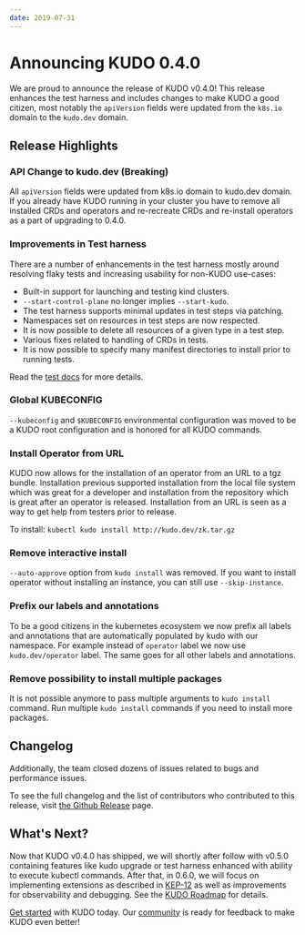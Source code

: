 ```yaml
---
date: 2019-07-31
---
```


# Announcing KUDO 0.4.0

We are proud to announce the release of KUDO v0.4.0! This release enhances the test harness and includes changes to make KUDO a good citizen, most notably the `apiVersion` fields were updated from the `k8s.io` domain to the `kudo.dev` domain.

<!-- more -->

## Release Highlights

### API Change to kudo.dev (Breaking)

All `apiVersion` fields were updated from k8s.io domain to kudo.dev domain. If you already have KUDO running in your cluster you have to remove all installed CRDs and operators and re-recreate CRDs and re-install operators as a part of upgrading to 0.4.0.

### Improvements in Test harness

There are a number of enhancements in the test harness mostly around resolving flaky tests and increasing usability for non-KUDO use-cases:

* Built-in support for launching and testing kind clusters.
* `--start-control-plane` no longer implies `--start-kudo`.
* The test harness supports minimal updates in test steps via patching.
* Namespaces set on resources in test steps are now respected.
* It is now possible to delete all resources of a given type in a test step.
* Various fixes related to handling of CRDs in tests.
* It is now possible to specify many manifest directories to install prior to running tests.

Read the [test docs](https://github.com/kudobuilder/kudo/blob/master/test/README.md) for more details.

### Global KUBECONFIG

`--kubeconfig` and `$KUBECONFIG` environmental configuration was moved to be a KUDO root configuration and is honored for all KUDO commands.

### Install Operator from URL

KUDO now allows for the installation of an operator from an URL to a tgz bundle. Installation previous supported installation from the local file system which was great for a developer and installation from the repository which is great after an operator is released. Installation from an URL is seen as a way to get help from testers prior to release.

To install: `kubectl kudo install http://kudo.dev/zk.tar.gz`

### Remove interactive install

`--auto-approve` option from `kudo install` was removed. If you want to install operator without installing an instance, you can still use `--skip-instance`.

### Prefix our labels and annotations

To be a good citizens in the kubernetes ecosystem we now prefix all labels and annotations that are automatically populated by kudo with our namespace. For example instead of `operator` label we now use `kudo.dev/operator` label. The same goes for all other labels and annotations.

### Remove possibility to install multiple packages

It is not possible anymore to pass multiple arguments to `kudo install` command. Run multiple `kudo install` commands if you need to install more packages.

## Changelog

Additionally, the team closed dozens of issues related to bugs and performance issues.

To see the full changelog and the list of contributors who contributed to this release, visit [the Github Release](https://github.com/kudobuilder/kudo/releases/tag/v0.4.0) page.

## What's Next?

Now that KUDO v0.4.0 has shipped, we will shortly after follow with v0.5.0 containing features like kudo upgrade or test harness enhanced with ability to execute kubectl commands. After that, in 0.6.0, we will focus on implementing extensions as described in [KEP-12](https://github.com/kudobuilder/kudo/blob/master/keps/0012-operator-extensions.md) as well as improvements for observability and debugging.
See the [KUDO Roadmap](https://github.com/orgs/kudobuilder/projects/2) for details.

[Get started](../docs/README.md) with KUDO today. Our [community](../community/README.md) is ready for feedback to make KUDO even better!
